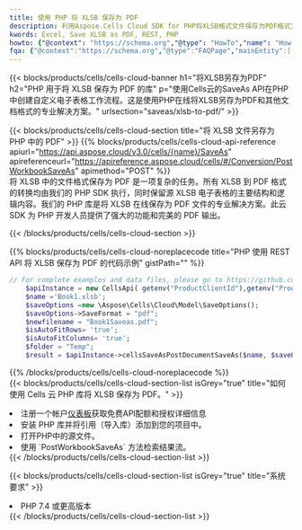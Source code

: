 ```yaml
---
title: 使用 PHP 将 XLSB 保存为 PDF
description: 利用Aspose.Cells Cloud SDK for PHP将XLSB格式文件保存为PDF格式文件。
kwords: Excel, Save XLSB as PDF, REST, PHP
howto: {"@context": "https://schema.org","@type": "HowTo","name": "How to save XLSB as PDF using the Cells Cloud PHP library.","description": "How to save XLSB as PDF using the Cells Cloud PHP library.","image": {"@type": "ImageObject"},"url": "/php/saveas/xlsb-to-pdf/","step": [{ "@type": "HowToStep","name": "How to save XLSB as PDF using the Cells Cloud PHP library. step 1", "image": {"@type": "ImageObject",},"url": "/php/saveas/xlsb-to-pdf/","text": "Register an account at <a href='https://dashboard.aspose.cloud/'>Dashboard</a> to get free API quota & authorization details",},{ "@type": "HowToStep","name": "How to save XLSB as PDF using the Cells Cloud PHP library. step 1", "image": {"@type": "ImageObject",},"url": "/php/saveas/xlsb-to-pdf/","text": "Install PHP library and add the reference (import the library) to your project.",},{ "@type": "HowToStep","name": "How to save XLSB as PDF using the Cells Cloud PHP library. step 1", "image": {"@type": "ImageObject",},"url": "/php/saveas/xlsb-to-pdf/","text": "Open the source file in PHP.",},{ "@type": "HowToStep","name": "How to save XLSB as PDF using the Cells Cloud PHP library. step 1", "image": {"@type": "ImageObject",},"url": "/php/saveas/xlsb-to-pdf/","text": "Use the `PostWorkbookSaveAs` method to retrieve the resulting stream.",}, ],"supply": {"@type": "HowToSupply","name": "document"},"tool": [{"@type": "HowToTool","name": "phpstorm, Visual Studio Code, Eclipse"},{"@type": "HowToTool","name": "Aspose Cells"}],"totalTime": "PT6M"}
fqa: {"@context":"https://schema.org","@type":"FAQPage","mainEntity":[{"@type":"Question","name":"Why save file as other formats file in C# using REST API?","acceptedAnswer":{"@type":"Answer","text":"Documents are encoded in many ways, and some files may be incompatible with the software you use. To open and read such files, just save them as appropriate file formats.<br/><ol><li>Install .NET SDK and add the reference (import the library) to your project.</li><li>Open the source file in C# using REST API.</li><li>Call the PostWorkbookSaveAsRequest() method, passing an output filename with required extension.</li><li>Get the result of save as a separate file.</li></ol>"}},{"@type":"Question","name":"What file formats can I save as with your C# library?","acceptedAnswer":{"@type":"Answer","text":"We support a variety of file formats for conversion using .NET library, including XLSX, Excel, xls , PDF, CSV, HTML, Markdown, XML, PNG, JPG, TIFF, Json, TXT and many more."}},{"@type":"Question","name":"What is the maximum allowed file size for conversion using this .NET library?","acceptedAnswer":{"@type":"Answer","text":"There are no file size limits for format conversions using .NET library."}}]}
---
```

{{< blocks/products/cells/cells-cloud-banner h1="将XLSB另存为PDF" h2="PHP 用于将 XLSB 保存为 PDF 的库" p="使用Cells云的SaveAs API在PHP中创建自定义电子表格工作流程。这是使用PHP在线将XLSB另存为PDF和其他文档格式的专业解决方案。" urlsection="saveas/xlsb-to-pdf/" >}}

{{< blocks/products/cells/cells-cloud-section title="将 XLSB 文件另存为 PHP 中的 PDF" >}}
{{% blocks/products/cells/cells-cloud-api-reference apiurl="https://api.aspose.cloud/v3.0/cells/{name}/SaveAs" apireferenceurl="https://apireference.aspose.cloud/cells/#/Conversion/PostWorkbookSaveAs" apimethod="POST" %}}
<br/>
将 XLSB 中的文件格式保存为 PDF 是一项复杂的任务。所有 XLSB 到 PDF 格式的转换均由我们的 PHP SDK 执行，同时保留源 XLSB 电子表格的主要结构和逻辑内容。我们的 PHP 库是将 XLSB 在线保存为 PDF 文件的专业解决方案。此云 SDK 为 PHP 开发人员提供了强大的功能和完美的 PDF 输出。

{{< /blocks/products/cells/cells-cloud-section >}}

{{% blocks/products/cells/cells-cloud-noreplacecode title="PHP 使用 REST API 将 XLSB 保存为 PDF 的代码示例" gistPath="" %}}
  
```php
// For complete examples and data files, please go to https://github.com/aspose-cells-cloud/aspose-cells-cloud-php/
    $apiInstance = new CellsApi( getenv("ProductClientId"),getenv("ProductClientSecret") );
    $name ='Book1.xlsb';
    $saveOptions =new \Aspose\Cells\Cloud\Model\SaveOptions();
    $saveOptions->SaveFormat = "pdf";
    $newfilename = "Book1Saveas.pdf";
    $isAutoFitRows= 'true';
    $isAutoFitColumns= 'true';
    $folder = "Temp";
    $result = $apiInstance->cellsSaveAsPostDocumentSaveAs($name, $saveOptions, $newfilename,$isAutoFitRows, $isAutoFitColumns, $folder);
```
  
{{% /blocks/products/cells/cells-cloud-noreplacecode %}}
<br/>
{{< blocks/products/cells/cells-cloud-section-list isGrey="true" title="如何使用 Cells 云 PHP 库将 XLSB 保存为 PDF。" >}}
<li>注册一个帐户<a href="https://dashboard.aspose.cloud/">仪表板</a>获取免费API配额和授权详细信息</li>
<li>安装 PHP 库并将引用（导入库）添加到您的项目中。</li>
<li>打开PHP中的源文件。</li>
<li>使用 `PostWorkbookSaveAs` 方法检索结果流。</li>
{{< /blocks/products/cells/cells-cloud-section-list >}}

{{< blocks/products/cells/cells-cloud-section-list isGrey="true" title="系统要求" >}}
<li>PHP 7.4 或更高版本</li>
{{< /blocks/products/cells/cells-cloud-section-list >}}
